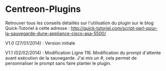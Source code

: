Centreon-Plugins
================

Retrouver tous les conseils détaillés sur l'utilisation du plugin sur le blog Quick-Tutoriel à cette adresse : http://quick-tutoriel.com/script-perl-pour-la-sauvegarde-dune-appliance-cisco-asa-5500/

V1.0 (27/01/2014) : Version initiale

V1.1 (02/02/2014) : Modification Ligne 116. Modification du prompt d'attente avant exécution de la sauvegarde. J'ai mis un #, cela permet de personnaliser le prompt sans faire planter le plugin.
